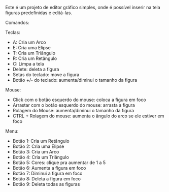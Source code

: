 Este é um projeto de editor gráfico simples, onde é possível inserir na tela figuras predefinidas e editá-las.

Comandos:

Teclas:
- A: Cria um Arco
- E: Cria uma Elipse
- T: Cria um Triângulo
- R: Cria um Retângulo
- C: Limpa a tela
- Delete: deleta a figura
- Setas do teclado: move a figura
- Botão +/- do teclado: aumenta/diminui o tamanho da figura

Mouse:
- Click com o botão esquerdo do mouse: coloca a figura em foco
- Arrastar com o botão esquerdo do mouse: arrasta a figura
- Rolagem do Mouse: aumenta/diminui o tamanho da figura
- CTRL + Rolagem do mouse: aumenta o ângulo do arco se ele estiver em foco

Menu:
- Botão 1: Cria um Retângulo
- Botão 2: Cria uma Elipse
- Botão 3: Cria um Arco
- Botão 4: Cria um Triângulo
- Botão 5: Cores: clique pra aumentar de 1 a 5
- Botão 6: Aumenta a figura em foco
- Botão 7: Diminui a figura em foco
- Botão 8: Deleta a figura em foco
- Botão 9: Deleta todas as figuras
